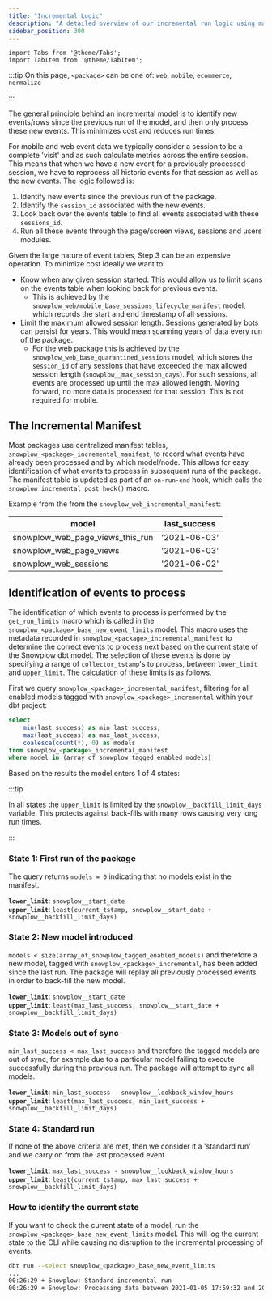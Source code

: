 ```yaml
---
title: "Incremental Logic"
description: "A detailed overview of our incremental run logic using manifest tables."
sidebar_position: 300
---
```

```mdx-code-block
import Tabs from '@theme/Tabs';
import TabItem from '@theme/TabItem';
```

:::tip
On this page, `<package>` can be one of: `web`, `mobile`, `ecommerce`, `normalize`

:::

The general principle behind an incremental model is to identify new events/rows since the previous run of the model, and then only process these new events. This minimizes cost and reduces run times.

For mobile and web event data we typically consider a session to be a complete 'visit' and as such calculate metrics across the entire session. This means that when we have a new event for a previously processed session, we have to reprocess all historic events for that session as well as the new events. The logic followed is:

1. Identify new events since the previous run of the package.
2. Identify the `session_id` associated with the new events.
3. Look back over the events table to find all events associated with these `sessions_id`.
4. Run all these events through the page/screen views, sessions and users modules.

Given the large nature of event tables, Step 3 can be an expensive operation. To minimize cost ideally we want to:

- Know when any given session started. This would allow us to limit scans on the events table when looking back for previous events.
  - This is achieved by the `snowplow_web/mobile_base_sessions_lifecycle_manifest` model, which records the start and end timestamp of all sessions.
- Limit the maximum allowed session length. Sessions generated by bots can persist for years. This would mean scanning years of data every run of the package.
  - For the web package this is achieved by the `snowplow_web_base_quarantined_sessions` model, which stores the `session_id` of any sessions that have exceeded the max allowed session length (`snowplow__max_session_days`). For such sessions, all events are processed up until the max allowed length. Moving forward, no more data is processed for that session. This is not required for mobile.

## The Incremental Manifest

Most packages use centralized manifest tables, `snowplow_<package>_incremental_manifest`, to record what events have already been processed and by which model/node. This allows for easy identification of what events to process in subsequent runs of the package. The manifest table is updated as part of an `on-run-end` hook, which calls the `snowplow_incremental_post_hook()` macro.


Example from the from the `snowplow_web_incremental_manifest`:

| model                            | last_success |
|----------------------------------|--------------|
| snowplow_web_page_views_this_run | '2021-06-03' |
| snowplow_web_page_views          | '2021-06-03' |
| snowplow_web_sessions            | '2021-06-02' |

## Identification of events to process


The identification of which events to process is performed by the `get_run_limits` macro which is called in the `snowplow_<package>_base_new_event_limits` model. This macro uses the metadata recorded in `snowplow_<package>_incremental_manifest` to determine the correct events to process next based on the current state of the Snowplow dbt model. The selection of these events is done by specifying a range of `collector_tstamp`'s to process, between `lower_limit` and `upper_limit`. The calculation of these limits is as follows.


First we query `snowplow_<package>_incremental_manifest`, filtering for all enabled models tagged with `snowplow_<package>_incremental` within your dbt project:

```sql
select
    min(last_success) as min_last_success,
    max(last_success) as max_last_success,
    coalesce(count(*), 0) as models
from snowplow_<package>_incremental_manifest
where model in (array_of_snowplow_tagged_enabled_models)
```

Based on the results the model enters 1 of 4 states:

:::tip

In all states the `upper_limit` is limited by the `snowplow__backfill_limit_days` variable. This protects against back-fills with many rows causing very long run times.

:::
### State 1: First run of the package

The query returns `models = 0` indicating that no models exist in the manifest.

**`lower_limit`**: `snowplow__start_date`  
**`upper_limit`**: `least(current_tstamp, snowplow__start_date + snowplow__backfill_limit_days)`

### State 2: New model introduced

`models < size(array_of_snowplow_tagged_enabled_models)` and therefore a new model, tagged with `snowplow_<package>_incremental`, has been added since the last run. The package will replay all previously processed events in order to back-fill the new model.

**`lower_limit`**: `snowplow__start_date`  
**`upper_limit`**: `least(max_last_success, snowplow__start_date + snowplow__backfill_limit_days)`

### State 3: Models out of sync

`min_last_success < max_last_success` and therefore the tagged models are out of sync, for example due to a particular model failing to execute successfully during the previous run. The package will attempt to sync all models.

**`lower_limit`**: `min_last_success - snowplow__lookback_window_hours`  
**`upper_limit`**: `least(max_last_success, min_last_success + snowplow__backfill_limit_days)`

### State 4: Standard run

If none of the above criteria are met, then we consider it a 'standard run' and we carry on from the last processed event.

**`lower_limit`**: `max_last_success - snowplow__lookback_window_hours`  
**`upper_limit`**: `least(current_tstamp, max_last_success + snowplow__backfill_limit_days)`


### How to identify the current state

If you want to check the current state of a model, run the `snowplow_<package>_base_new_event_limits` model. This will log the current state to the CLI while causing no disruption to the incremental processing of events.

```bash
dbt run --select snowplow_<package>_base_new_event_limits
...
00:26:29 + Snowplow: Standard incremental run
00:26:29 + Snowplow: Processing data between 2021-01-05 17:59:32 and 2021-01-07 23:59:32
```
